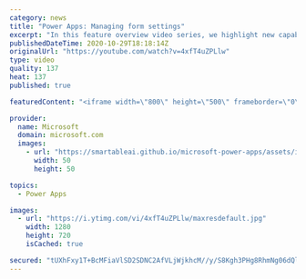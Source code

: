```yaml
---
category: news
title: "Power Apps: Managing form settings"
excerpt: "In this feature overview video series, we highlight new capabilities included in the latest update to Microsoft Power Apps.  Improvements to Microsoft Power Apps for managing form settings and events allow users to set various features on a form in the new modern designer.   Get the most out of Power"
publishedDateTime: 2020-10-29T18:18:14Z
originalUrl: "https://youtube.com/watch?v=4xfT4uZPLlw"
type: video
quality: 137
heat: 137
published: true

featuredContent: "<iframe width=\"800\" height=\"500\" frameborder=\"0\" src=\"https://www.youtube.com/embed/4xfT4uZPLlw\" allow=\"accelerometer; autoplay; encrypted-media; gyroscope; picture-in-picture\" allowfullscreen></iframe>"

provider:
  name: Microsoft
  domain: microsoft.com
  images:
    - url: "https://smartableai.github.io/microsoft-power-apps/assets/images/organizations/microsoft.com-50x50.jpg"
      width: 50
      height: 50

topics:
  - Power Apps

images:
  - url: "https://i.ytimg.com/vi/4xfT4uZPLlw/maxresdefault.jpg"
    width: 1280
    height: 720
    isCached: true

secured: "tUXhFxy1T+BcMFiaVlSD2SDNC2AfVLjWjkhcM//y/S8Kgh3PHg8RhmNg06dQlZYxSJD+RU5KShzmgx6zPy8dAyTsJk2uZD+mRSU0VEg/O0RYhYZ5DtArZg2guGYYacPQHnUUY3a3EcU/5JIl7lJUV/MVBeYD/Opsjte6V9NReChj7mOElAlcVEAB8ZOIdkVkP6X1c3w58T8ivGsm3uTap2tEuIcgMftNckMGy9akib0QQEwuG+IVlraXORyyOPE1w92dMaLs0DcEN8Yb21BoKRGvYqtxvP7p1DXYPWUBK5/PUL7au7QVwq06DjkgJE5HOma/Cae5lg9NVcYfi5hUCbQX8e78YoQnyW3AZJrSQlmyv1QRL+KF2Nw87rZ0weURoemgQ0d40fF0YExF0MiaP0fgYu3654zcb6i6EL8oMTs=;DoQsHbO9oVxJ+YqiP6/I6Q=="
---
```


